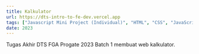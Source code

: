 ```yaml
---
title: Kalkulator
url: https://dts-intro-to-fe-dev.vercel.app
tags: ["Javascript Mini Project (Individual)", "HTML", "CSS", "JavaScript"]
date: 2023
---
```


Tugas Akhir DTS FGA Progate 2023 Batch 1 membuat web kalkulator.
